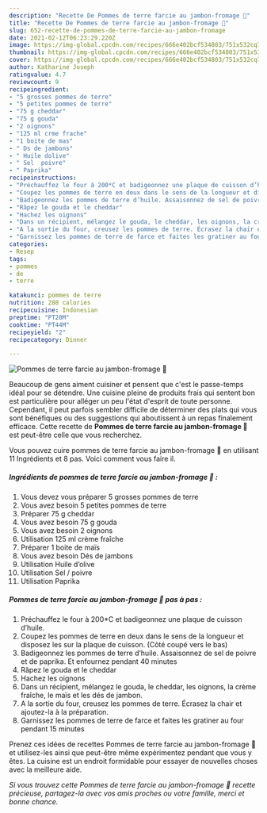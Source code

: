 ```yaml
---
description: "Recette De Pommes de terre farcie au jambon-fromage 🧀"
title: "Recette De Pommes de terre farcie au jambon-fromage 🧀"
slug: 652-recette-de-pommes-de-terre-farcie-au-jambon-fromage
date: 2021-02-12T06:23:29.220Z
image: https://img-global.cpcdn.com/recipes/666e402bcf534803/751x532cq70/pommes-de-terre-farcie-au-jambon-fromage-🧀-photo-principale-de-la-recette.jpg
thumbnail: https://img-global.cpcdn.com/recipes/666e402bcf534803/751x532cq70/pommes-de-terre-farcie-au-jambon-fromage-🧀-photo-principale-de-la-recette.jpg
cover: https://img-global.cpcdn.com/recipes/666e402bcf534803/751x532cq70/pommes-de-terre-farcie-au-jambon-fromage-🧀-photo-principale-de-la-recette.jpg
author: Katharine Joseph
ratingvalue: 4.7
reviewcount: 9
recipeingredient:
- "5 grosses pommes de terre"
- "5 petites pommes de terre"
- "75 g cheddar"
- "75 g gouda"
- "2 oignons"
- "125 ml crme frache"
- "1 boite de mas"
- " Ds de jambons"
- " Huile dolive"
- " Sel  poivre"
- " Paprika"
recipeinstructions:
- "Préchauffez le four à 200*C et badigeonnez une plaque de cuisson d’huile."
- "Coupez les pommes de terre en deux dans le sens de la longueur et disposez les sur la plaque de cuisson. (Côté coupé vers le bas)"
- "Badigeonnez les pommes de terre d’huile. Assaisonnez de sel de poivre et de paprika. Et enfournez pendant 40 minutes"
- "Râpez le gouda et le cheddar"
- "Hachez les oignons"
- "Dans un récipient, mélangez le gouda, le cheddar, les oignons, la crème fraîche, le maïs et les dés de jambon."
- "A la sortie du four, creusez les pommes de terre. Écrasez la chair et ajoutez-la à la préparation."
- "Garnissez les pommes de terre de farce et faites les gratiner au four pendant 15 minutes"
categories:
- Resep
tags:
- pommes
- de
- terre

katakunci: pommes de terre 
nutrition: 288 calories
recipecuisine: Indonesian
preptime: "PT20M"
cooktime: "PT44M"
recipeyield: "2"
recipecategory: Dinner

---
```



![Pommes de terre farcie au jambon-fromage 🧀](https://img-global.cpcdn.com/recipes/666e402bcf534803/751x532cq70/pommes-de-terre-farcie-au-jambon-fromage-🧀-photo-principale-de-la-recette.jpg)

Beaucoup de gens aiment cuisiner et pensent que c'est le passe-temps idéal pour se détendre. Une cuisine pleine de produits frais qui sentent bon est particulière pour alléger un peu l'état d'esprit de toute personne. Cependant, il peut parfois sembler difficile de déterminer des plats qui vous sont bénéfiques ou des suggestions qui aboutissent à un repas finalement efficace. Cette recette de <strong> Pommes de terre farcie au jambon-fromage 🧀 </strong> est peut-être celle que vous recherchez.

<!--inarticleads1-->

Vous pouvez cuire pommes de terre farcie au jambon-fromage 🧀 en utilisant 11 Ingrédients et 8 pas. Voici comment vous faire il.

##### Ingrédients de pommes de terre farcie au jambon-fromage 🧀 :

1. Vous devez vous préparer 5 grosses pommes de terre
1. Vous avez besoin 5 petites pommes de terre
1. Préparer 75 g cheddar
1. Vous avez besoin 75 g gouda
1. Vous avez besoin 2 oignons
1. Utilisation 125 ml crème fraîche
1. Préparer 1 boite de maïs
1. Vous avez besoin  Dés de jambons
1. Utilisation  Huile d’olive
1. Utilisation  Sel / poivre
1. Utilisation  Paprika




<!--inarticleads2-->

##### Pommes de terre farcie au jambon-fromage 🧀 pas à pas :

1. Préchauffez le four à 200*C et badigeonnez une plaque de cuisson d’huile.
1. Coupez les pommes de terre en deux dans le sens de la longueur et disposez les sur la plaque de cuisson. (Côté coupé vers le bas)
1. Badigeonnez les pommes de terre d’huile. Assaisonnez de sel de poivre et de paprika. Et enfournez pendant 40 minutes
1. Râpez le gouda et le cheddar
1. Hachez les oignons
1. Dans un récipient, mélangez le gouda, le cheddar, les oignons, la crème fraîche, le maïs et les dés de jambon.
1. A la sortie du four, creusez les pommes de terre. Écrasez la chair et ajoutez-la à la préparation.
1. Garnissez les pommes de terre de farce et faites les gratiner au four pendant 15 minutes




<!--inarticleads1-->

<p>
Prenez ces idées de recettes Pommes de terre farcie au jambon-fromage 🧀 et utilisez-les ainsi que peut-être même expérimentez pendant que vous y êtes. La cuisine est un endroit formidable pour essayer de nouvelles choses avec la meilleure aide.
</p>

<p>
<i>Si vous trouvez cette Pommes de terre farcie au jambon-fromage 🧀 recette précieuse, partagez-la avec vos amis proches ou votre famille, merci et bonne chance.</i>
</p>
